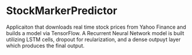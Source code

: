 # StockMarkerPredictor
Applicaiton that downloads real time stock prices from Yahoo Finance and builds a model via TensorFlow. A Recurrent Neural Network model is built utilizing LSTM cells, dropout for reularization, and a dense outpuyt layer which produces the final output.
